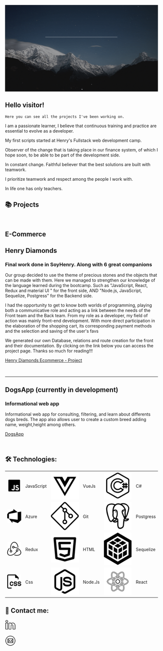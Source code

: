 

<a>
<img src="./assets/holaMundoSeba.gif"> 

</a>

<h2>Hello visitor!</h2>

    Here you can see all the projects I've been working on.

 
 


I am a passionate learner, I believe that continuous training and practice are essential to evolve as a developer.

My first scripts started at Henry's Fullstack web development camp.

Observer of the change that is taking place in our finance system, of which I hope soon, to be able to be part of the development side.

In constant change. Faithful believer that the best solutions are built with teamwork.

I prioritize teamwork and respect among the people I work with.

In life one has only teachers.

## **📚 Projects**

&nbsp;



## E-Commerce

<h2>Henry Diamonds 
<p width='40%' height="100%"align="rigth"> 
    <h3>Final work done in SoyHenry. Along with 6 great companions</h3>
    Our group decided to use the theme of precious stones and the objects that can be made with them. Here we managed to strengthen our knowledge of the language learned during the bootcamp. Such as "JavaScript, React, Redux and material UI " for the front side, AND "Node.js, JavaScript, Sequelize, Postgress" for the Backend side.
    <p>I had the opportunity to get to know both worlds of programming, playing both a communicative role and acting as a link between the needs of the Front team and the Back team. From my role as a developer, my field of action was mainly front-end development. With more direct participation in the elaboration of the shopping cart, its corresponding payment methods and the selection and saving of the user's favs</p><p> 
    <p>We generated our own Database, relations and route creation for the front and their documentation. By clicking on the link below you can access the project page. Thanks so much for reading!!!</p>

    
 </p>
<a href="https://frontend-pf-g1.vercel.app/">
Henry Diamonds Ecommerce - Project
</a>

&nbsp;&nbsp;

---

## DogsApp (currently in development)
<p width='40%' height="100%"align="right"> 
    <h3>Informational web app</h3>
    Informational web app for consulting, filtering, and learn about differents dogs breds. The app also allows user to create a custom breed adding name, weight,height among others. 
    

    
 </p>

<a href="https://github.com/lordW1lly/Dogs-PI">
DogsApp</a>



&nbsp;&nbsp;

## **🛠 Technologies:**

<p  width='40%' align="center">

|                                       |            |                               |         |                                     |           |
| ------------------------------------- | ---------- | ----------------------------- | ------- | ----------------------------------- | --------- |
| ![javascript](./icons/icons8-javascript-100.png) | JavaScript | ![VueJs](./icons/icons8-vuejs.svg)   | VueJs   | ![c#](./icons/CsharpIcon.svg) | C# |
| ![azure](./icons/AzureIcon.png) | Azure      | ![git](./icons/icons8-git-100.png)       | Git     |![postgres](./icons/icons8-postgresql-100.png)   | Postgress |
| ![redux](./icons/redux.png)           | Redux      | ![html](./icons/html5.png)     | HTML    | ![sequelize](./icons/sequelize.svg) | Sequelize   |
| ![css](./icons/css.png)               | Css        | ![nodejs](./icons/icons8-nodejs-100.png) | Node.Js  | ![react](./icons/icons8-react-100.png) | React      |

</p>

## **📎 Contact me:**

<a href="https://www.linkedin.com/in/sebaengelstajn/" target="_blank">
<img src="./icons/icons8-linkedin-100.png" width="7%" />

</a>  
 
<a href="mailto: sebastianengelstajn@gmail.com?" target="_blank"><img src="./icons/icons8-sobre-circulado-100.png" width="7%" /></a>


